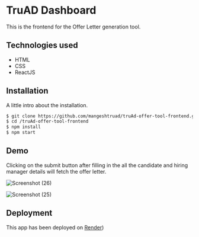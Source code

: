 # TruAD Dashboard

This is the frontend for the Offer Letter generation tool.

## Technologies used

- HTML
- CSS
- ReactJS


## Installation

A little intro about the installation.

```bash
$ git clone https://github.com/mangeshtruad/truAd-offer-tool-frontend.git
$ cd /truAd-offer-tool-frontend
$ npm install
$ npm start
```


## Demo

Clicking on the submit button after filling in the all the candidate and hiring manager details will fetch the offer letter.

![Screenshot (26)](https://github.com/mangeshtruad/truAd-offer-tool-frontend/assets/173453541/d828699f-1f89-4326-bcaf-f193ce82ceb5)

![Screenshot (25)](https://github.com/mangeshtruad/truAd-offer-tool-frontend/assets/173453541/2b4e5a8e-f004-4825-9398-cbbfc1a678a1)

## Deployment

This app has been deployed on [Render](https://truad-offer-tool-frontend.onrender.com/))

